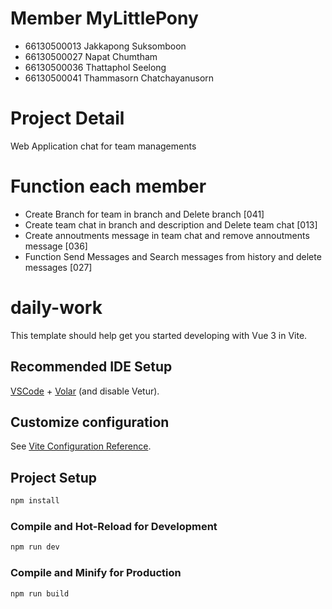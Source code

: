 # Member MyLittlePony
- 66130500013 Jakkapong Suksomboon
- 66130500027 Napat Chumtham 
- 66130500036 Thattaphol Seelong
- 66130500041 Thammasorn Chatchayanusorn


# Project Detail
Web Application chat for team managements

# Function each member
- Create Branch for team in branch and Delete branch [041] 
- Create team chat in branch and description and Delete team chat [013]
- Create annoutments message in team chat and remove annoutments message [036]
- Function Send Messages and Search messages from history and delete messages [027]

# daily-work

This template should help get you started developing with Vue 3 in Vite.

## Recommended IDE Setup

[VSCode](https://code.visualstudio.com/) + [Volar](https://marketplace.visualstudio.com/items?itemName=Vue.volar) (and disable Vetur).

## Customize configuration

See [Vite Configuration Reference](https://vite.dev/config/).

## Project Setup

```sh
npm install
```

### Compile and Hot-Reload for Development

```sh
npm run dev
```

### Compile and Minify for Production

```sh
npm run build
```
